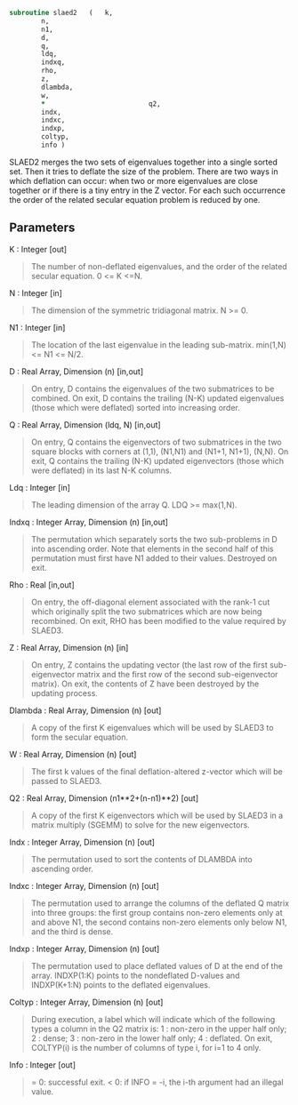 ```fortran
subroutine slaed2	(	k,
		n,
		n1,
		d,
		q,
		ldq,
		indxq,
		rho,
		z,
		dlambda,
		w,
		*                          q2,
		indx,
		indxc,
		indxp,
		coltyp,
		info )
```

 SLAED2 merges the two sets of eigenvalues together into a single
 sorted set.  Then it tries to deflate the size of the problem.
 There are two ways in which deflation can occur:  when two or more
 eigenvalues are close together or if there is a tiny entry in the
 Z vector.  For each such occurrence the order of the related secular
 equation problem is reduced by one.

## Parameters
K : Integer [out]
> The number of non-deflated eigenvalues, and the order of the
> related secular equation. 0 <= K <=N.

N : Integer [in]
> The dimension of the symmetric tridiagonal matrix.  N >= 0.

N1 : Integer [in]
> The location of the last eigenvalue in the leading sub-matrix.
> min(1,N) <= N1 <= N/2.

D : Real Array, Dimension (n) [in,out]
> On entry, D contains the eigenvalues of the two submatrices to
> be combined.
> On exit, D contains the trailing (N-K) updated eigenvalues
> (those which were deflated) sorted into increasing order.

Q : Real Array, Dimension (ldq, N) [in,out]
> On entry, Q contains the eigenvectors of two submatrices in
> the two square blocks with corners at (1,1), (N1,N1)
> and (N1+1, N1+1), (N,N).
> On exit, Q contains the trailing (N-K) updated eigenvectors
> (those which were deflated) in its last N-K columns.

Ldq : Integer [in]
> The leading dimension of the array Q.  LDQ >= max(1,N).

Indxq : Integer Array, Dimension (n) [in,out]
> The permutation which separately sorts the two sub-problems
> in D into ascending order.  Note that elements in the second
> half of this permutation must first have N1 added to their
> values. Destroyed on exit.

Rho : Real [in,out]
> On entry, the off-diagonal element associated with the rank-1
> cut which originally split the two submatrices which are now
> being recombined.
> On exit, RHO has been modified to the value required by
> SLAED3.

Z : Real Array, Dimension (n) [in]
> On entry, Z contains the updating vector (the last
> row of the first sub-eigenvector matrix and the first row of
> the second sub-eigenvector matrix).
> On exit, the contents of Z have been destroyed by the updating
> process.

Dlambda : Real Array, Dimension (n) [out]
> A copy of the first K eigenvalues which will be used by
> SLAED3 to form the secular equation.

W : Real Array, Dimension (n) [out]
> The first k values of the final deflation-altered z-vector
> which will be passed to SLAED3.

Q2 : Real Array, Dimension (n1**2+(n-n1)**2) [out]
> A copy of the first K eigenvectors which will be used by
> SLAED3 in a matrix multiply (SGEMM) to solve for the new
> eigenvectors.

Indx : Integer Array, Dimension (n) [out]
> The permutation used to sort the contents of DLAMBDA into
> ascending order.

Indxc : Integer Array, Dimension (n) [out]
> The permutation used to arrange the columns of the deflated
> Q matrix into three groups:  the first group contains non-zero
> elements only at and above N1, the second contains
> non-zero elements only below N1, and the third is dense.

Indxp : Integer Array, Dimension (n) [out]
> The permutation used to place deflated values of D at the end
> of the array.  INDXP(1:K) points to the nondeflated D-values
> and INDXP(K+1:N) points to the deflated eigenvalues.

Coltyp : Integer Array, Dimension (n) [out]
> During execution, a label which will indicate which of the
> following types a column in the Q2 matrix is:
> 1 : non-zero in the upper half only;
> 2 : dense;
> 3 : non-zero in the lower half only;
> 4 : deflated.
> On exit, COLTYP(i) is the number of columns of type i,
> for i=1 to 4 only.

Info : Integer [out]
> = 0:  successful exit.
> < 0:  if INFO = -i, the i-th argument had an illegal value.

